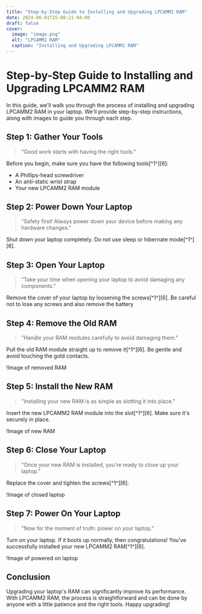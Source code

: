 ```yaml
---
title: "Step-by-Step Guide to Installing and Upgrading LPCAMM2 RAM"
date: 2024-06-01T15:08:21-04:00
draft: false
cover:
  image: "image.png"
  alt: "LPCAMM2 RAM"
  caption: "Installing and Upgrading LPCAMM2 RAM"
---
```


# Step-by-Step Guide to Installing and Upgrading LPCAMM2 RAM

In this guide, we'll walk you through the process of installing and upgrading LPCAMM2 RAM in your laptop. We'll provide step-by-step instructions, along with images to guide you through each step.

## Step 1: Gather Your Tools

> "Good work starts with having the right tools."

Before you begin, make sure you have the following tools[^1^][6]:

- A Phillips-head screwdriver
- An anti-static wrist strap
- Your new LPCAMM2 RAM module


## Step 2: Power Down Your Laptop

> "Safety first! Always power down your device before making any hardware changes."

Shut down your laptop completely. Do not use sleep or hibernate mode[^1^][6].


## Step 3: Open Your Laptop

> "Take your time when opening your laptop to avoid damaging any components."

Remove the cover of your laptop by loosening the screws[^1^][6]. Be careful not to lose any screws and also remove the battery


## Step 4: Remove the Old RAM

> "Handle your RAM modules carefully to avoid damaging them."

Pull the old RAM module straight up to remove it[^1^][6]. Be gentle and avoid touching the gold contacts.

!Image of removed RAM

## Step 5: Install the New RAM

> "Installing your new RAM is as simple as slotting it into place."

Insert the new LPCAMM2 RAM module into the slot[^1^][6]. Make sure it's securely in place.

!Image of new RAM

## Step 6: Close Your Laptop

> "Once your new RAM is installed, you're ready to close up your laptop."

Replace the cover and tighten the screws[^1^][6].

!Image of closed laptop

## Step 7: Power On Your Laptop

> "Now for the moment of truth: power on your laptop."

Turn on your laptop. If it boots up normally, then congratulations! You've successfully installed your new LPCAMM2 RAM[^1^][6].

!Image of powered on laptop

## Conclusion

Upgrading your laptop's RAM can significantly improve its performance. With LPCAMM2 RAM, the process is straightforward and can be done by anyone with a little patience and the right tools. Happy upgrading!

